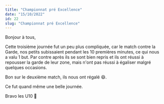 ```yaml
---
title: "Championnat pré Excellence"
date: "15/10/2022"
id: 22
slug: "Championnat pré Excellence"
---
```


Bonjour à tous,

Cette troisième journée fut un peu plus compliquée, car le match contre la Garde, nos petits subissaient pendant les 10 premières minutes, ce qui nous a valu 1 but.
Par contre après ils se sont bien repris et ils ont réussi à repousser la garde de leur zone, mais n'ont pas réussi à égaliser malgré quelques occasions.

Bon sur le deuxième match, ils nous ont régalé 😄.

Ce fut quand même une belle journée. 

Bravo les U10 👏

<p align="center">
  <nuxt-img src="/images_blog/15_10_22_championnat3.png" format="webp" sizes="sm:290px lg:400px" alt="championnat 2022-2023" />
</p>